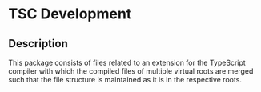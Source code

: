 # TSC Development

## Description
This package consists of files related to an extension for the TypeScript compiler with which the compiled files of
multiple virtual roots are merged such that the file structure is maintained as it is in the respective roots.